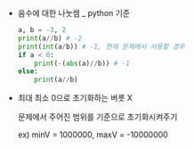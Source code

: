 - 음수에 대한 나눗셈 _ python 기준

  ```python
  a, b = -3, 2
  print(a//b) # -2
  print(int(a/b)) # -1, 현재 문제에서 사용할 경우
  if a < 0:
      print(-(abs(a)//b)) # -1
  else:
      print(a//b)
  ```

- 최대 최소 0으로 초기화하는 버릇 X

  문제에서 주어진 범위를 기준으로 초기화시켜주기

  ex) minV = 1000000, maxV = -10000000